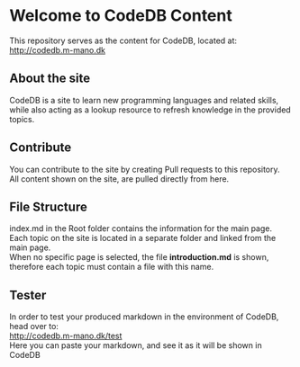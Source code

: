 # Welcome to CodeDB Content
This repository serves as the content for CodeDB, located at:  
http://codedb.m-mano.dk
## About the site
CodeDB is a site to learn new programming languages and related skills, while also acting as a lookup resource to refresh knowledge in the provided topics.

## Contribute
You can contribute to the site by creating Pull requests to this repository.  
All content shown on the site, are pulled directly from here.

## File Structure
index.md in the Root folder contains the information for the main page.  
Each topic on the site is located in a separate folder and linked from the main page.  
When no specific page is selected, the file **introduction.md** is shown, therefore each topic must contain a file with this name.

## Tester
In order to test your produced markdown in the environment of CodeDB, head over to:  
http://codedb.m-mano.dk/test  
Here you can paste your markdown, and see it as it will be shown in CodeDB
